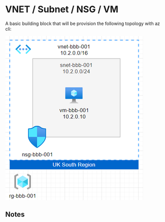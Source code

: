 # VNET / Subnet / NSG / VM

A basic building block that will be provision the following topology with az cli:


![](vnet-subnet-nsg-vm.png)

## Notes
